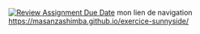 [![Review Assignment Due Date](https://classroom.github.com/assets/deadline-readme-button-22041afd0340ce965d47ae6ef1cefeee28c7c493a6346c4f15d667ab976d596c.svg)](https://classroom.github.com/a/5yB4K9IK)
 mon lien de navigation https://masanzashimba.github.io/exercice-sunnyside/
